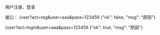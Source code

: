用户注册、登录

接口：
/user?act=reg&user=aaa&pass=123456
	{"ok": false, "msg": "原因"}

/user?act=login&user=aaa&pass=123456
	{"ok": true, "msg": "原因"}
